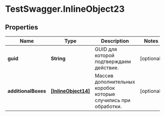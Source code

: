 # TestSwagger.InlineObject23

## Properties

Name | Type | Description | Notes
------------ | ------------- | ------------- | -------------
**guid** | **String** | GUID для которой подтверждаем действие. | [optional] 
**additionalBoxes** | [**[InlineObject14]**](InlineObject14.md) | Массив дополнительных коробок которые случились при обработки. | [optional] 


